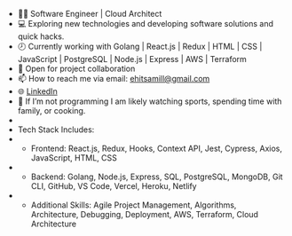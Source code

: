 
- 👨‍💻	 Software Engineer | Cloud Architect
- 💻 Exploring new technologies and developing software solutions and quick hacks.
- 🕗 Currently working with Golang | React.js | Redux | HTML | CSS | JavaScript | PostgreSQL | Node.js | Express | AWS | Terraform
- 👋 Open for project collaboration
- :mailbox: How to reach me via email: ehitsamill@gmail.com
- :globe_with_meridians:  <a href="https://www.linkedin.com/in/anthony-miller-88768842/">LinkedIn</a>
- :speech_balloon: If I’m not programming I am likely watching sports, spending time with family, or cooking.
- 
- Tech Stack Includes:
- - Frontend: React.js, Redux, Hooks, Context API, Jest, Cypress, Axios, JavaScript, HTML, CSS
- - Backend: Golang, Node.js, Express, SQL, PostgreSQL, MongoDB, Git CLI, GitHub, VS Code, Vercel, Heroku, Netlify
- - Additional Skills: Agile Project Management, Algorithms, Architecture, Debugging, Deployment, AWS, Terraform, Cloud Architecture
